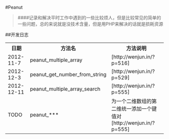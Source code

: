 #Peanut
> ####记录和解决平时工作中遇到的一些比较烦人，但是比较常见的简单的一些问题，总的来说就是没技术含量，但是用PHP来解决的话就是损耗资源

##开发日志
<table>
	<tr>
		<th>日期</th>
		<th>方法名</th>
		<th>方法说明</th>
	</tr>
	<tr>
		<td>2012-11-7</td>
		<td>peanut_multiple_array</td>
		<td>[http://wenjun.in/?p=516]</td>
	</tr>
	<tr>
		<td>2012-12-3</td>
		<td>peanut_get_number_from_string</td>
		<td>[http://wenjun.in/?p=529]</td>
	</tr>	
	<tr>
		<td>2012-12-11</td>
		<td>peanut_multiple_array_search</td>
		<td>[http://wenjun.in/?p=555]</td>
	</tr>
	<tr>
		<td>TODO</td>
		<td>peanut_***</td>
		<td>为一个二维数组的第二维统一添加一个键值对[http://wenjun.in/?p=555]</td>
	</tr>
</table>
